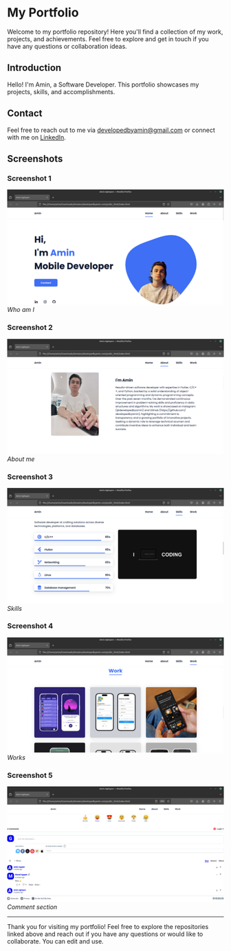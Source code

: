 # My Portfolio

Welcome to my portfolio repository! Here you'll find a collection of my work, projects, and achievements. Feel free to explore and get in touch if you have any questions or collaboration ideas.

## Introduction

Hello! I'm Amin, a Software Developer. This portfolio showcases my projects, skills, and accomplishments. 

## Contact

Feel free to reach out to me via [developedbyamin@gmail.com](mailto:developedbyamin@gmail.com) or connect with me on [LinkedIn](https://www.linkedin.com/in/amin_aghayev).

## Screenshots

### Screenshot 1
![Screenshot 1](assets/img/ss1.png)
*Who am I*

### Screenshot 2
![Screenshot 2](assets/img/ss2.png)
*About me*

### Screenshot 3
![Screenshot 3](assets/img/ss3.png)
*Skills*

### Screenshot 4
![Screenshot 4](assets/img/ss4.png)
*Works*

### Screenshot 5
![Screenshot 5](assets/img/ss5.png)
*Comment section*

---

Thank you for visiting my portfolio! Feel free to explore the repositories linked above and reach out if you have any questions or would like to collaborate. You can edit and use.
